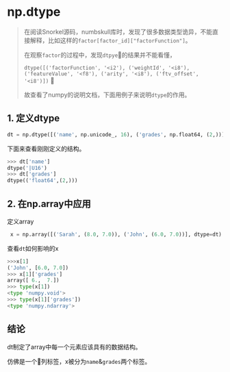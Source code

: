 # np.dtype

> 在阅读Snorkel源码，numbskull库时，发现了很多数据类型诡异，不能直接解释，比如这样的`factor[factor_id]["factorFunction"]`。
> 
> 在观察`factor`的过程中，发现`dtpye`的结果并不能看懂，
> 
> `dtype([('factorFunction', '<i2'), ('weightId', '<i8'), ('featureValue', '<f8'), ('arity', '<i8'), ('ftv_offset', '<i8')])`
> 
> 
> 故查看了numpy的说明文档，下面用例子来说明`dtype`的作用。

## 1. 定义dtype
```python
dt = np.dtype([('name', np.unicode_, 16), ('grades', np.float64, (2,))])
```
下面来查看刚刚定义的结构。
```python
>>> dt['name']
dtype('|U16')
>>> dt['grades']
dtype(('float64',(2,)))
```
## 2. 在np.array中应用

定义array
```python
 x = np.array([('Sarah', (8.0, 7.0)), ('John', (6.0, 7.0))], dtype=dt)
```

查看`dt`如何影响的x
```python
>>>x[1]
('John', [6.0, 7.0])
>>> x[1]['grades']
array([ 6.,  7.])
>>> type(x[1])
<type 'numpy.void'>
>>> type(x[1]['grades'])
<type 'numpy.ndarray'>
```

## 结论
dt制定了array中每一个元素应该具有的数据结构。

仿佛是一个列标签，x被分为`name`&`grades`两个标签。